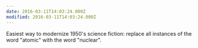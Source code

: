 ```yaml
---
date: 2016-03-11T14:03:24.000Z
modified: 2016-03-11T14:03:24.000Z
---
```


  Easiest way to modernize 1950's science fiction: replace all instances of the word "atomic" with the word "nuclear".
